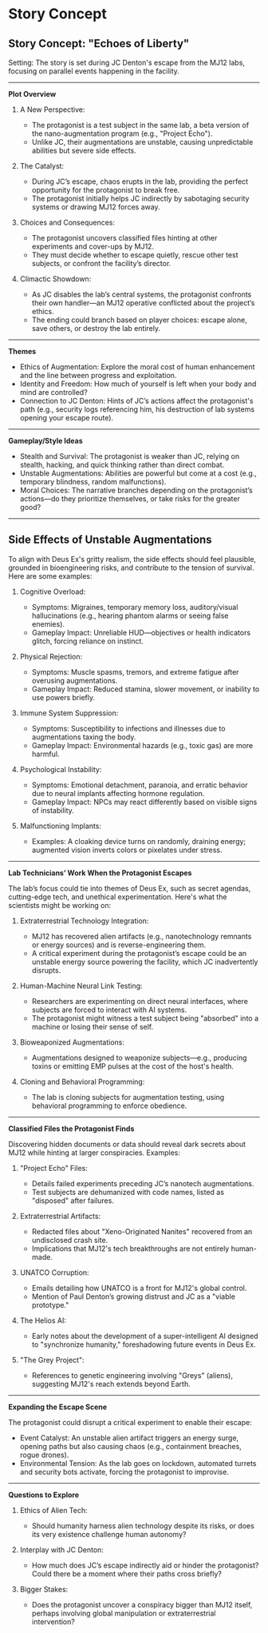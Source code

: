 # Story Concept

## Story Concept: "Echoes of Liberty"

Setting: The story is set during JC Denton's escape from the MJ12 labs, focusing on parallel events happening in the facility.

---

**Plot Overview**
1. A New Perspective:
    - The protagonist is a test subject in the same lab, a beta version of the nano-augmentation program (e.g., "Project Echo").
    - Unlike JC, their augmentations are unstable, causing unpredictable abilities but severe side effects.

2. The Catalyst:
    - During JC’s escape, chaos erupts in the lab, providing the perfect opportunity for the protagonist to break free.
    - The protagonist initially helps JC indirectly by sabotaging security systems or drawing MJ12 forces away.

3. Choices and Consequences:
    - The protagonist uncovers classified files hinting at other experiments and cover-ups by MJ12.
    - They must decide whether to escape quietly, rescue other test subjects, or confront the facility’s director.

4. Climactic Showdown:
    - As JC disables the lab’s central systems, the protagonist confronts their own handler—an MJ12 operative conflicted about the project’s ethics.
    - The ending could branch based on player choices: escape alone, save others, or destroy the lab entirely.

---

**Themes**

- Ethics of Augmentation: Explore the moral cost of human enhancement and the line between progress and exploitation.
- Identity and Freedom: How much of yourself is left when your body and mind are controlled?
- Connection to JC Denton: Hints of JC’s actions affect the protagonist's path (e.g., security logs referencing him, his destruction of lab systems opening your escape route).

---

**Gameplay/Style Ideas**

- Stealth and Survival: The protagonist is weaker than JC, relying on stealth, hacking, and quick thinking rather than direct combat.
- Unstable Augmentations: Abilities are powerful but come at a cost (e.g., temporary blindness, random malfunctions).
- Moral Choices: The narrative branches depending on the protagonist’s actions—do they prioritize themselves, or take risks for the greater good?

---

## Side Effects of Unstable Augmentations

To align with Deus Ex's gritty realism, the side effects should feel plausible, grounded in bioengineering risks, and contribute to the tension of survival. Here are some examples:

1. Cognitive Overload:
    - Symptoms: Migraines, temporary memory loss, auditory/visual hallucinations (e.g., hearing phantom alarms or seeing false enemies).
    - Gameplay Impact: Unreliable HUD—objectives or health indicators glitch, forcing reliance on instinct.

2. Physical Rejection:
    - Symptoms: Muscle spasms, tremors, and extreme fatigue after overusing augmentations.
    - Gameplay Impact: Reduced stamina, slower movement, or inability to use powers briefly.

3. Immune System Suppression:
    - Symptoms: Susceptibility to infections and illnesses due to augmentations taxing the body.
    - Gameplay Impact: Environmental hazards (e.g., toxic gas) are more harmful.

4. Psychological Instability:
    - Symptoms: Emotional detachment, paranoia, and erratic behavior due to neural implants affecting hormone regulation.
    - Gameplay Impact: NPCs may react differently based on visible signs of instability.

5. Malfunctioning Implants:
   - Examples: A cloaking device turns on randomly, draining energy; augmented vision inverts colors or pixelates under stress.
  
---

**Lab Technicians’ Work When the Protagonist Escapes**

The lab’s focus could tie into themes of Deus Ex, such as secret agendas, cutting-edge tech, and unethical experimentation. Here's what the scientists might be working on:

1. Extraterrestrial Technology Integration:
    - MJ12 has recovered alien artifacts (e.g., nanotechnology remnants or energy sources) and is reverse-engineering them.
    - A critical experiment during the protagonist’s escape could be an unstable energy source powering the facility, which JC inadvertently disrupts.

2. Human-Machine Neural Link Testing:
    - Researchers are experimenting on direct neural interfaces, where subjects are forced to interact with AI systems.
    - The protagonist might witness a test subject being "absorbed" into a machine or losing their sense of self.

3. Bioweaponized Augmentations:
    - Augmentations designed to weaponize subjects—e.g., producing toxins or emitting EMP pulses at the cost of the host's health.

4. Cloning and Behavioral Programming:
    - The lab is cloning subjects for augmentation testing, using behavioral programming to enforce obedience.
  
---

**Classified Files the Protagonist Finds**

Discovering hidden documents or data should reveal dark secrets about MJ12 while hinting at larger conspiracies. Examples:

1. "Project Echo" Files:
    - Details failed experiments preceding JC’s nanotech augmentations.
    - Test subjects are dehumanized with code names, listed as "disposed" after failures.

2. Extraterrestrial Artifacts:
    - Redacted files about "Xeno-Originated Nanites" recovered from an undisclosed crash site.
    - Implications that MJ12's tech breakthroughs are not entirely human-made.

3. UNATCO Corruption:
    - Emails detailing how UNATCO is a front for MJ12's global control.
    - Mention of Paul Denton’s growing distrust and JC as a "viable prototype."

4. The Helios AI:
    - Early notes about the development of a super-intelligent AI designed to "synchronize humanity," foreshadowing future events in Deus Ex.

5. "The Grey Project":
    - References to genetic engineering involving "Greys" (aliens), suggesting MJ12's reach extends beyond Earth.
  
---

**Expanding the Escape Scene**

The protagonist could disrupt a critical experiment to enable their escape:

- Event Catalyst: An unstable alien artifact triggers an energy surge, opening paths but also causing chaos (e.g., containment breaches, rogue drones).
- Environmental Tension: As the lab goes on lockdown, automated turrets and security bots activate, forcing the protagonist to improvise.

---

**Questions to Explore**

1. Ethics of Alien Tech:
    - Should humanity harness alien technology despite its risks, or does its very existence challenge human autonomy?

2. Interplay with JC Denton:
    - How much does JC’s escape indirectly aid or hinder the protagonist? Could there be a moment where their paths cross briefly?

3. Bigger Stakes:
    - Does the protagonist uncover a conspiracy bigger than MJ12 itself, perhaps involving global manipulation or extraterrestrial intervention?

